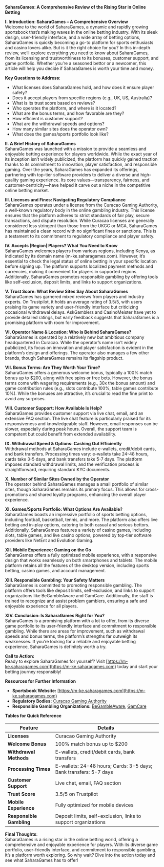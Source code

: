 **SaharaGames: A Comprehensive Review of the Rising Star in Online Betting**  

**I. Introduction: SaharaGames – A Comprehensive Overview**  
Welcome to the world of SaharaGames, a dynamic and rapidly growing sportsbook that’s making waves in the online betting industry. With its sleek design, user-friendly interface, and a wide array of betting options, SaharaGames is quickly becoming a go-to platform for sports enthusiasts and casino lovers alike. But is it the right choice for you? In this in-depth review, we’ll explore everything you need to know about SaharaGames, from its licensing and trustworthiness to its bonuses, customer support, and game portfolio. Whether you’re a seasoned bettor or a newcomer, this article will help you decide if SaharaGames is worth your time and money.  

**Key Questions to Address:**  
- What licenses does SaharaGames hold, and how does it ensure player safety?  
- Does it accept players from specific regions (e.g., UK, US, Australia)?  
- What is its trust score based on reviews?  
- Who operates the platform, and where is it located?  
- What are the bonus terms, and how favorable are they?  
- How efficient is customer support?  
- What are the withdrawal speeds and options?  
- How many similar sites does the operator own?  
- What does the games/sports portfolio look like?  

**II. A Brief History of SaharaGames**  
SaharaGames was launched with a mission to provide a seamless and enjoyable betting experience for players worldwide. While the exact year of its inception isn’t widely publicized, the platform has quickly gained traction thanks to its commitment to innovation, player satisfaction, and responsible gaming. Over the years, SaharaGames has expanded its offerings, partnering with top-tier software providers to deliver a diverse and high-quality gaming experience. Its core values—transparency, fairness, and customer-centricity—have helped it carve out a niche in the competitive online betting market.  

**III. Licenses and Fines: Navigating Regulatory Compliance**  
SaharaGames operates under a license from the Curacao Gaming Authority, a well-known regulatory body in the online gambling industry. This license ensures that the platform adheres to strict standards of fair play, secure transactions, and dispute resolution. While Curacao licenses are generally considered less stringent than those from the UKGC or MGA, SaharaGames has maintained a clean record with no significant fines or sanctions. This is a testament to its commitment to regulatory compliance and player safety.  

**IV. Accepts [Region] Players? What You Need to Know**  
SaharaGames welcomes players from various regions, including Kenya, as indicated by its domain name (m-ke.saharagames.com). However, it’s essential to check the legal status of online betting in your specific location before signing up. The platform supports localized payment methods and currencies, making it convenient for players in supported regions. Additionally, SaharaGames promotes responsible gambling by offering tools like self-exclusion, deposit limits, and links to support organizations.  

**V. Trust Score: What Review Sites Say About SaharaGames**  
SaharaGames has garnered mixed reviews from players and industry experts. On Trustpilot, it holds an average rating of 3.5/5, with users praising its game variety and user-friendly interface but criticizing occasional withdrawal delays. AskGamblers and CasinoMeister have yet to provide detailed ratings, but early feedback suggests that SaharaGames is a promising platform with room for improvement.  

**VI. Operator Name & Location: Who is Behind SaharaGames?**  
SaharaGames is operated by a relatively new but ambitious company headquartered in Curacao. While the operator’s name isn’t widely publicized, its focus on innovation and player satisfaction is evident in the platform’s design and offerings. The operator also manages a few other brands, though SaharaGames remains its flagship product.  

**VII. Bonus Terms: Are They Worth Your Time?**  
SaharaGames offers a generous welcome bonus, typically a 100% match bonus up to $200, along with free spins or free bets. However, the bonus terms come with wagering requirements (e.g., 30x the bonus amount) and game contribution rules (e.g., slots contribute 100%, table games contribute 10%). While the bonuses are attractive, it’s crucial to read the fine print to avoid any surprises.  

**VIII. Customer Support: How Available Is Help?**  
SaharaGames provides customer support via live chat, email, and an extensive FAQ section. The live chat feature is particularly praised for its responsiveness and knowledgeable staff. However, email responses can be slower, especially during peak hours. Overall, the support team is competent but could benefit from extended availability.  

**IX. Withdrawal Speed & Options: Cashing Out Efficiently**  
Withdrawal methods at SaharaGames include e-wallets, credit/debit cards, and bank transfers. Processing times vary: e-wallets take 24-48 hours, cards take 3-5 days, and bank transfers take 5-7 days. The platform imposes standard withdrawal limits, and the verification process is straightforward, requiring standard KYC documents.  

**X. Number of Similar Sites Owned by the Operator**  
The operator behind SaharaGames manages a small portfolio of similar sites, though SaharaGames remains its primary focus. This allows for cross-promotions and shared loyalty programs, enhancing the overall player experience.  

**XI. Games/Sports Portfolio: What Options Are Available?**  
SaharaGames boasts an impressive portfolio of sports betting options, including football, basketball, tennis, and more. The platform also offers live betting and in-play options, catering to both casual and serious bettors. Additionally, SaharaGames features a variety of casino games, including slots, table games, and live casino options, powered by top-tier software providers like NetEnt and Evolution Gaming.  

**XII. Mobile Experience: Gaming on the Go**  
SaharaGames offers a fully optimized mobile experience, with a responsive design that works seamlessly on both smartphones and tablets. The mobile platform retains all the features of the desktop version, including sports betting, casino games, and account management.  

**XIII. Responsible Gambling: Your Safety Matters**  
SaharaGames is committed to promoting responsible gambling. The platform offers tools like deposit limits, self-exclusion, and links to support organizations like BeGambleAware and GamCare. Additionally, the staff is trained to recognize and assist problem gamblers, ensuring a safe and enjoyable experience for all players.  

**XIV. Conclusion: Is SaharaGames Right for You?**  
SaharaGames is a promising platform with a lot to offer, from its diverse game portfolio to its user-friendly interface and commitment to responsible gambling. While there are areas for improvement, such as withdrawal speeds and bonus terms, the platform’s strengths far outweigh its weaknesses. If you’re looking for a reliable and enjoyable betting experience, SaharaGames is definitely worth a try.  

**Call to Action:**  
Ready to explore SaharaGames for yourself? Visit [https://m-ke.saharagames.com](https://m-ke.saharagames.com) today and start your betting journey responsibly!  

**Resources for Further Information**  
- **Sportsbook Website:** [https://m-ke.saharagames.com](https://m-ke.saharagames.com)  
- **Regulatory Bodies:** [Curacao Gaming Authority](https://www.gaming-curacao.com)  
- **Responsible Gambling Organizations:** [BeGambleAware](https://www.begambleaware.org), [GamCare](https://www.gamcare.org.uk)  

**Tables for Quick Reference**  

| **Feature**               | **Details**                                                                 |
|---------------------------|-----------------------------------------------------------------------------|
| **Licenses**              | Curacao Gaming Authority                                                   |
| **Welcome Bonus**         | 100% match bonus up to $200                                                |
| **Withdrawal Methods**    | E-wallets, credit/debit cards, bank transfers                              |
| **Processing Times**      | E-wallets: 24-48 hours; Cards: 3-5 days; Bank transfers: 5-7 days          |
| **Customer Support**      | Live chat, email, FAQ section                                              |
| **Trust Score**           | 3.5/5 on Trustpilot                                                        |
| **Mobile Experience**     | Fully optimized for mobile devices                                         |
| **Responsible Gambling**  | Deposit limits, self-exclusion, links to support organizations             |

**Final Thoughts:**  
SaharaGames is a rising star in the online betting world, offering a comprehensive and enjoyable experience for players. With its diverse game portfolio, user-friendly interface, and commitment to responsible gambling, it’s a platform worth exploring. So why wait? Dive into the action today and see what SaharaGames has to offer!